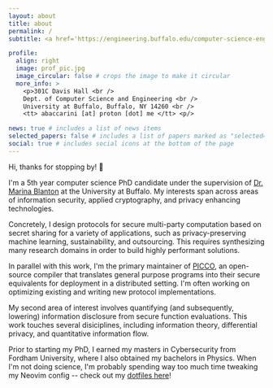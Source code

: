 ```yaml
---
layout: about
title: about
permalink: /
subtitle: <a href='https://engineering.buffalo.edu/computer-science-engineering.html'><b>Doctoral Researcher</b></a> @ University at Buffalo

profile:
  align: right
  image: prof_pic.jpg
  image_circular: false # crops the image to make it circular
  more_info: >
    <p>301C Davis Hall <br />
    Dept. of Computer Science and Engineering <br />
    University at Buffalo, Buffalo, NY 14260 <br />
    <tt> abaccarini [at] proton [dot] me </tt> <p/> 

news: true # includes a list of news items
selected_papers: false # includes a list of papers marked as "selected={true}"
social: true # includes social icons at the bottom of the page
---
```


Hi, thanks for stopping by! 👋 

I'm a 5th year computer science PhD candidate under the supervision of [Dr. Marina Blanton](https://www.acsu.buffalo.edu/~mblanton/) at the University at Buffalo. My interests span across areas of information security, applied cryptography, and privacy enhancing technologies.

Concretely, I design protocols for secure multi-party computation based on secret sharing for a variety of applications, such as privacy-preserving machine learning, sustainability, and outsourcing. This requires synthesizing many research domains in order to build highly performant solutions.

In parallel with this work, I'm the primary maintainer of [PICCO](https://github.com/applied-crypto-lab/picco/), an open-source compiler that translates general purpose programs into their secure equivalents for deployment in a distributed setting. I'm often working on optimizing existing and writing new protocol implementations.
<!-- frequently optimizing existing and developing new protocol implementations. -->
<!-- The second area of interest is researching private information disclosure from secure function evaluation from an information-theoretic perspective. -->

My second area of interest involves quantifying (and subsequently, lowering) information disclosure from secure function evaluations.
This work touches several disiciplines, including information theory, differential privacy, and quantitative information flow.

Prior to starting my PhD, I earned my masters in Cybersecurity from Fordham University, where I also obtained my bachelors in Physics. When I'm not doing science, I'm probably spending way too much time tweaking my Neovim config -- check out my [dotfiles here](https://github.com/abaccarini/dotfiles)!
